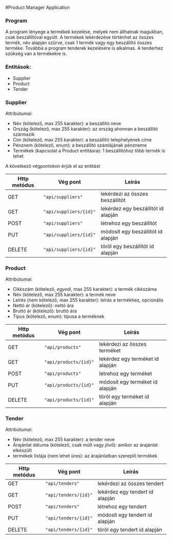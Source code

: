 #Product Manager Application

### Program
A program lényege a termékek kezelése, melyek nem állhatnak magukban, csak beszállítóval együtt. A termékek lekérdezése történhet az összes termék, név alapján szűrve, csak 1 termék vagy egy beszállító összes terméke.
Továbbá a program tenderek kezelésére is alkalmas. A tenderhez szükség van a termékekre is.

### Entitások:
* Supplier
* Product
* Tender

### Supplier
Attribútumai:
* Név (kötelező, max 255 karakter): a beszállító neve
* Ország (kötelező, max 255 karakter): az ország ahonnan a beszállító származik
* Cím (kötelező, max 255 karakter): a beszállító telephelyének címe
* Pénznem (kötelező, enum): a beszállító számlájának pénzneme
* Termékek (kapcsolat a Product entitásra): 1 beszállítóhoz több termék is lehet

A következő végpontokon érjük el az entitást

| Http metódus | Vég pont               | Leírás                           |
| ------------ | -------------------    | -------------------------------- |
| GET          | `"api/suppliers"`      | lekérdezi az összes beszállítót     |
| GET          | `"api/suppliers/{id}"` | lekérdez egy beszállítót id alapján |
| POST         | `"api/suppliers"`      | létrehoz egy beszállítót            |
| PUT          | `"api/suppliers/{id}"` | módosít egy beszállítót id alapján  |
| DELETE       | `"api/suppliers/{id}"` | töröl egy beszállítót id alapján    |

### Product
Attribútumai:
* Cikkszám (kötelező, _egyedi_, max 255 karakter): a termék cikkszáma
* Név (kötelező, max 255 karakter): a termék neve
* Leírés (nem kötelező, max 255 karakter): leírás a termékhez, opcionális
* Nettó ár (kötelező): nettó ára
* Bruttó ár (kötelező): bruttó ára
* Tipus (kötelező, enum): típusa a terméknek

| Http metódus | Vég pont               | Leírás                           |
| ------------ | -------------------    | -------------------------------- |
| GET          | `"api/products"`      | lekérdezi az összes terméket     |
| GET          | `"api/products/{id}"` | lekérdez egy terméket id alapján |
| POST         | `"api/products"`      | létrehoz egy terméket            |
| PUT          | `"api/products/{id}"` | módosít egy terméket id alapján  |
| DELETE       | `"api/products/{id}"` | töröl egy terméket id alapján    |

### Tender
Attribútumai:
* Név (kötelező, max 255 karakter): a tender neve
* Árajánlat dátuma (kötelező, csak múlt vagy jövő): amikor az árajánlat elkészült
* termékek listája (nem lehet üres): az árajánlatban szereplő termékek

| Http metódus | Vég pont               | Leírás                           |
| ------------ | -------------------    | -------------------------------- |
| GET          | `"api/tenders"`      | lekérdezi az összes tendert     |
| GET          | `"api/tenders/{id}"` | lekérdez egy tendert id alapján |
| POST         | `"api/tenders"`      | létrehoz egy tendert            |
| PUT          | `"api/tenders/{id}"` | módosít egy tendert id alapján  |
| DELETE       | `"api/tenders/{id}"` | töröl egy tendert id alapján    |